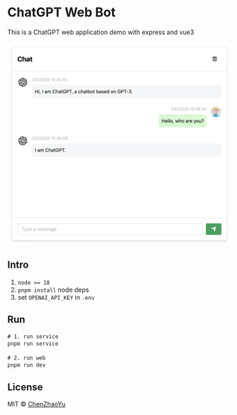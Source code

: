 # ChatGPT Web Bot

This is a ChatGPT web application demo with express and vue3

![cover](./docs/cover.png)
## Intro
1. `node >= 18`
1. `pnpm install` node deps
2. set `OPENAI_API_KEY` in `.env`

## Run
```shell
# 1. run service
pnpm run service

# 2. run web
pnpm run dev
```

## License
MIT © [ChenZhaoYu](./license)
